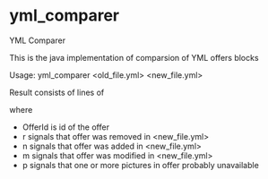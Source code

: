 # yml_comparer

YML Comparer

This is the java implementation of comparsion of YML offers blocks

Usage: yml_comparer <old_file.yml> <new_file.yml>

Result consists of lines of
<OfferId><r><n><m><p>
where
- OfferId is id of the offer
- r signals that offer was removed in <new_file.yml>
- n signals that offer was added in <new_file.yml>
- m signals that offer was modified in <new_file.yml>
- p signals that one or more pictures in offer probably unavailable